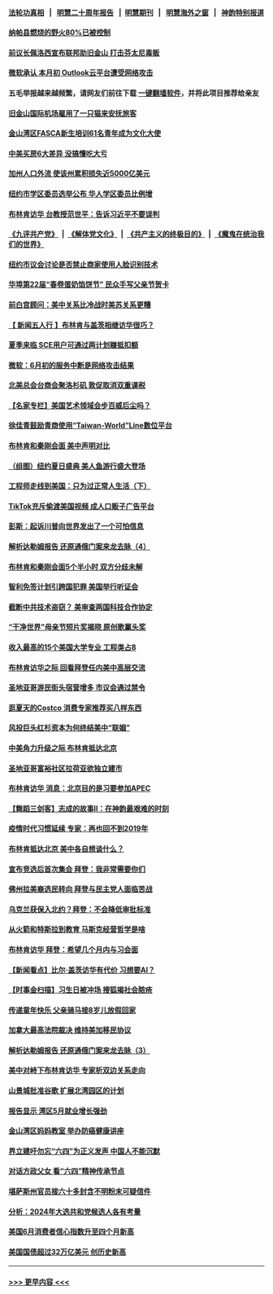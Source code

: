#### [法轮功真相](https://github.com/gfw-breaker/truth/blob/master/README.md?t=0) &nbsp;&nbsp;|&nbsp;&nbsp; [明慧二十周年报告](https://github.com/gfw-breaker/mh-reports/blob/master/README.md?t=0) &nbsp;&nbsp;|&nbsp;&nbsp;[明慧期刊](https://github.com/gfw-breaker/mh-qikan) &nbsp;&nbsp;|&nbsp;&nbsp; [明慧海外之窗](https://github.com/gfw-breaker/mh-news/blob/master/README.md?t=0) &nbsp;&nbsp;|&nbsp;&nbsp; [神韵特别报道](https://github.com/gfw-breaker/mh-news/blob/master/shenyun.md?t=0)
#### [纳帕县燃烧的野火80%已被控制](../pages/nsc412/n14018737.md?t=06191543) 
#### [前议长佩洛西宣布联邦助旧金山 打击芬太尼毒贩](../pages/nsc412/n14018734.md?t=06191543) 
#### [微软承认 本月初 Outlook云平台遭受网络攻击](../pages/nsc412/n14018729.md?t=06191543) 
#### 五毛举报越来越频繁，请网友们前往下载 [一键翻墙软件](https://github.com/gfw-breaker/ssr-accounts)，并将此项目推荐给亲友
#### [旧金山国际机场雇用了一只猫来安抚旅客](../pages/nsc412/n14018726.md?t=06191543) 
#### [金山湾区FASCA新生培训61名青年成为文化大使](../pages/nsc412/n14018701.md?t=06191543) 
#### [中美买房6大差异 没搞懂吃大亏](../pages/nsc412/n14018682.md?t=06191543) 
#### [加州人口外流 使该州累积损失近5000亿美元](../pages/nsc412/n14018660.md?t=06191543) 
#### [纽约市学区委员选举公布 华人学区委员比例增](../pages/nsc412/n14018619.md?t=06191543) 
#### [布林肯访华 台教授范世平：告诉习近平不要误判](../pages/nsc412/n14018644.md?t=06191543) 
#### [《九评共产党》](https://github.com/begood0513/9ping.md/blob/master/README.md) &nbsp;|&nbsp; [《解体党文化》](../../../../jtdwh.md/blob/master/README.md)  &nbsp;|&nbsp; [《共产主义的终极目的》](../../../../gczydzjmd.md/blob/master/README.md) &nbsp;|&nbsp; [《魔鬼在统治我们的世界》](../../../../mgztzwmdsj.md/blob/master/README.md) 
#### [纽约市议会讨论是否禁止商家使用人脸识别技术](../pages/nsc412/n14018621.md?t=06191543) 
#### [华埠第22届“春卷蛋奶馅饼节” 民众手写父亲节贺卡](../pages/nsc412/n14018639.md?t=06191543) 
#### [前白宫顾问：美中关系比冷战时美苏关系更糟](../pages/nsc412/n14018499.md?t=06191543) 
#### [【 新闻五人行 】布林肯与盖茨相继访华很巧？](../pages/nsc412/n14018489.md?t=06191543) 
#### [夏季来临 SCE用户可通过两计划赚抵扣额](../pages/nsc412/n14018579.md?t=06191543) 
#### [微软：6月初的服务中断是网络攻击结果](../pages/nsc412/n14018438.md?t=06191543) 
#### [北美总会台商会聚洛杉矶 敦促取消双重课税](../pages/nsc412/n14018505.md?t=06191543) 
#### [【名家专栏】美国艺术领域会步百威后尘吗？](../pages/nsc412/n14018272.md?t=06191543) 
#### [徐佳青鼓励青商使用“Taiwan-World”Line数位平台](../pages/nsc412/n14018382.md?t=06191543) 
#### [布林肯和秦刚会面 美中声明对比](../pages/nsc412/n14018469.md?t=06191543) 
#### [（组图）纽约夏日盛典 美人鱼游行盛大登场](../pages/nsc412/n14018441.md?t=06191543) 
#### [工程师走线到美国：只为过正常人生活（下）](../pages/nsc412/n14017191.md?t=06191543) 
#### [TikTok充斥偷渡美国视频 成人口贩子广告平台](../pages/nsc412/n14018397.md?t=06191543) 
#### [彭斯：起诉川普向世界发出了一个可怕信息](../pages/nsc412/n14018335.md?t=06191543) 
#### [解析达勒姆报告 还原通俄门案来龙去脉（4）](../pages/nsc412/n14016666.md?t=06191543) 
#### [布林肯和秦刚会面5个半小时 双方分歧未解](../pages/nsc412/n14018244.md?t=06191543) 
#### [智利免签计划引跨国犯罪 美国举行听证会](../pages/nsc412/n14018377.md?t=06191543) 
#### [截断中共技术盗窃？ 美审查两国科技合作协定](../pages/nsc412/n14018310.md?t=06191543) 
#### [“干净世界”母亲节短片奖揭晓 原创歌赢头奖](../pages/nsc412/n14018100.md?t=06191543) 
#### [收入最高的15个美国大学专业 工程类占8](../pages/nsc412/n14016332.md?t=06191543) 
#### [布林肯访华之际 回看拜登任内美中高层交流](../pages/nsc412/n14018243.md?t=06191543) 
#### [圣地亚哥游民街头宿营增多 市议会通过禁令](../pages/nsc412/n14018162.md?t=06191543) 
#### [逛夏天的Costco 消费专家推荐买八样东西](../pages/nsc412/n14011350.md?t=06191543) 
#### [风投巨头红杉资本为何终结美中“联姻”](../pages/nsc412/n14018040.md?t=06191543) 
#### [中美角力升级之际 布林肯抵达北京](../pages/nsc412/n14018163.md?t=06191543) 
#### [圣地亚哥富裕社区拉荷亚欲独立建市](../pages/nsc412/n14018096.md?t=06191543) 
#### [布林肯访华 消息：北京目的是习要参加APEC](../pages/nsc412/n14018111.md?t=06191543) 
#### [【舞蹈三剑客】志成的故事II：在神韵最艰难的时刻](../pages/nsc412/n14018150.md?t=06191543) 
#### [疫情时代习惯延续 专家：再也回不到2019年](../pages/nsc412/n14018083.md?t=06191543) 
#### [布林肯抵达北京 美中各自想谈什么？](../pages/nsc412/n14018085.md?t=06191543) 
#### [宣布竞选后首次集会 拜登：我非常需要你们](../pages/nsc412/n14018056.md?t=06191543) 
#### [佛州拉美裔选民转向 拜登与民主党人面临苦战](../pages/nsc412/n14017984.md?t=06191543) 
#### [乌克兰获保入北约？拜登：不会降低审批标准](../pages/nsc412/n14018081.md?t=06191543) 
#### [从火箭和特斯拉到教育 马斯克经营哲学是啥](../pages/nsc412/n14018052.md?t=06191543) 
#### [布林肯访华 拜登：希望几个月内与习会面](../pages/nsc412/n14018054.md?t=06191543) 
#### [【新闻看点】比尔‧盖茨访华有代价 习想要AI？](../pages/nsc412/n14017698.md?t=06191543) 
#### [【时事金扫描】习生日被冲场 搜狐揭社会脓疮](../pages/nsc412/n14018018.md?t=06191543) 
#### [传递童年快乐 父亲骑马接8岁儿放假回家](../pages/nsc412/n14017891.md?t=06191543) 
#### [加拿大最高法院裁决 维持美加移民协议](../pages/nsc412/n14018037.md?t=06191543) 
#### [解析达勒姆报告 还原通俄门案来龙去脉（3）](../pages/nsc412/n14016664.md?t=06191543) 
#### [美中对峙下布林肯访华 专家析双边关系走向](../pages/nsc412/n14017083.md?t=06191543) 
#### [山景城批准谷歌 扩展北湾园区的计划](../pages/nsc412/n14018019.md?t=06191543) 
#### [报告显示 湾区5月就业增长强劲](../pages/nsc412/n14018016.md?t=06191543) 
#### [金山湾区妈妈教室 举办防癌健康讲座](../pages/nsc412/n14018013.md?t=06191543) 
#### [界立建吁勿忘“六四”为正义发声 中国人不能沉默](../pages/nsc412/n14018007.md?t=06191543) 
#### [对话方政父女 看“六四”精神传承节点](../pages/nsc412/n14018004.md?t=06191543) 
#### [堪萨斯州官员接六十多封含不明粉末可疑信件](../pages/nsc412/n14017953.md?t=06191543) 
#### [分析：2024年大选共和党候选人各有考量](../pages/nsc412/n14017722.md?t=06191543) 
#### [美国6月消费者信心指数升至四个月新高](../pages/nsc412/n14017952.md?t=06191543) 
#### [美国国债超过32万亿美元 创历史新高](../pages/nsc412/n14017902.md?t=06191543) 

----
#### [ >>> 更早内容 <<< ](../indexes/nsc412-earlier.md)

